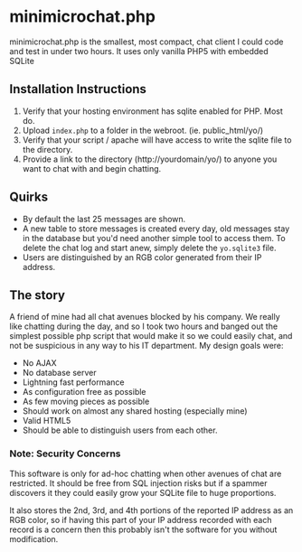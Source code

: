 # minimicrochat.php

minimicrochat.php is the smallest, most compact, chat client I could code and test in under two hours.  It uses only vanilla PHP5 with embedded SQLite

## Installation Instructions

1. Verify that your hosting environment has sqlite enabled for PHP.  Most do. 
2. Upload `index.php` to a folder in the webroot. (ie. public_html/yo/)
3. Verify that your script / apache will have access to write the sqlite file to the directory.
4. Provide a link to the directory (http://yourdomain/yo/) to anyone you want to chat with and begin chatting.

## Quirks

- By default the last 25 messages are shown.
- A new table to store messages is created every day, old messages stay in the database but you'd need another simple tool to access them.  To delete the chat log and start anew, simply delete the `yo.sqlite3` file.
- Users are distinguished by an RGB color generated from their IP address.


## The story

A friend of mine had all chat avenues blocked by his company.  We really like chatting during the day, and so I took two hours and banged out the simplest possible php script that would make it so we could easily chat, and not be suspicious in any way to his IT department.  My design goals were:

- No AJAX
- No database server
- Lightning fast performance
- As configuration free as possible
- As few moving pieces as possible
- Should work on almost any shared hosting (especially mine)
- Valid HTML5
- Should be able to distinguish users from each other.

### Note: Security Concerns

This software is only for ad-hoc chatting when other avenues of chat are restricted.  It should be free from SQL injection risks but if a spammer discovers it they could easily grow your SQLite file to huge proportions.

It also stores the 2nd, 3rd, and 4th portions of the reported IP address as an RGB color, so if having this part of your IP address recorded with each record is a concern then this probably isn't the software for you without modification.

